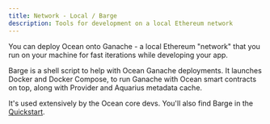 ```yaml
---
title: Network - Local / Barge
description: Tools for development on a local Ethereum network
---
```


You can deploy Ocean onto Ganache - a local Ethereum "network" that you run on your machine for fast iterations while developing your app.

Barge is a shell script to help with Ocean Ganache deployments. It launches Docker and Docker Compose, to run Ganache with Ocean smart contracts on top, along with Provider and Aquarius metadata cache.

It's used extensively by the Ocean core devs. You'll also find Barge in the [Quickstart](/setup/quickstart/).

<repo name="barge"></repo>
